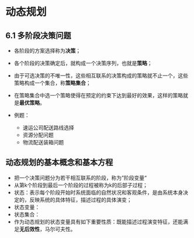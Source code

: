 # 动态规划

## 6.1 多阶段决策问题

- 各阶段的方案选择称为**决策**；
- 各个阶段的决策确定后，就构成一个决策序列，也就是**策略**；
- 由于可选决策的不唯一性，这些相互联系的决策构成的策略就不止一个，这些策略构成一个集合，称**策略集合**；
- 在策略集合中选一个策略使得在预定的约束下达到最好的效果，这样的策略就是**最优策略**。

- 例题：
    - 速运公司配送路线选择
    - 资源分配问题
    - 物流配送装箱问题

## 动态规划的基本概念和基本方程

- 把一个决策问题分为若干相互联系的阶段，称为”阶段变量“
- 从第k个阶段到最后一个阶段的过程被称为k的后部子过程；
- 状态：表示每个阶段开始时系统面临的自然状况和客观条件，是由系统本身决定的，反映系统的具体特征，描述过程的具体演变；
- 状态变量：
- 状态集合：
- 作为动态规划的状态变量具有如下重要性质：既能描述过程演变特征，还能满足**无后效性**，马尔可夫性。